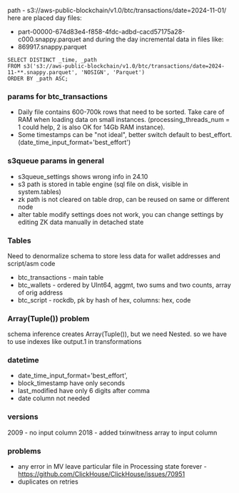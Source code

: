 
path - s3://aws-public-blockchain/v1.0/btc/transactions/date=2024-11-01/
here are placed day files:
   - part-00000-674d83e4-f858-4fdc-adbd-cacd57175a28-c000.snappy.parquet 
and during the day incremental data in files like:
   - 869917.snappy.parquet

```
SELECT DISTINCT _time, _path
FROM s3('s3://aws-public-blockchain/v1.0/btc/transactions/date=2024-11-**.snappy.parquet', 'NOSIGN', 'Parquet')
ORDER BY _path ASC;
```

### params for btc_transactions

- Daily file contains 600-700k rows that need to be sorted. Take care of RAM when loading data on small instances.
(processing_threads_num = 1 could help, 2 is also OK for 14Gb RAM instance).
- Some timestamps can be "not ideal", better switch default to best_effort. 
(date_time_input_format='best_effort')

### s3queue params in general
- s3queue_settings shows wrong info in 24.10
- s3 path is stored in table engine (sql file on disk, visible in system.tables)
- zk path is not cleared on table drop, can be reused on same or different node
- alter table modify settings does not work, you can change settings by editing ZK data manually in detached state


### Tables

Need to denormalize schema to store less data for wallet addresses and script/asm code

- btc_transactions - main table
- btc_wallets - ordered by UInt64, aggmt, two sums and two counts, array of orig address
- btc_script - rockdb, pk by hash of hex, columns: hex, code

### Array(Tuple()) problem

schema inference creates Array(Tuple()), but we need Nested.
so we have to use indexes like output.1 in transformations


### datetime

- date_time_input_format='best_effort',
- block_timestamp have only seconds
- last_modified have only 6 digits after comma
- date column not needed

### versions

2009 - no input column
2018 - added txinwitness array to input column

### problems
- any error in MV leave particular file in Processing state forever - https://github.com/ClickHouse/ClickHouse/issues/70951
- duplicates on retries


